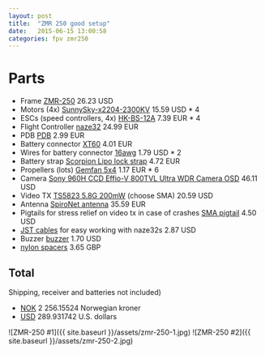 ```yaml
---
layout: post
title:  "ZMR 250 good setup"
date:   2015-06-15 13:00:58
categories: fpv zmr250
---
```


# Parts

- Frame [ZMR-250][ZMR-250-frame] 26.23 USD
- Motors (4x) [SunnySky-x2204-2300KV][SunnySky-x2204-2300KV] 15.59 USD * 4
- ESCs (speed controllers, 4x) [HK-BS-12A][HK-BS-12A] 7.39 EUR * 4
- Flight Controller [naze32][naze32] 24.99 EUR
- PDB [PDB][PDB] 2.99 EUR
- Battery connector [XT60][XT60] 4.01 EUR
- Wires for battery connector [16awg][16awg] 1.79 USD * 2
- Battery strap [Scorpion Lipo lock strap][Scorpion Lipo lock strap] 4.72 EUR
- Propellers (lots) [Gemfan 5x4][Gemfan 5x4] 1.17 EUR * 6
- Camera [Sony 960H CCD Effio-V 800TVL Ultra WDR Camera OSD][Sony 960H CCD Effio-V 800TVL Ultra WDR Camera OSD] 46.11 USD
- Video TX [TS5823 5.8G 200mW][TS5823 5.8G 200mW] (choose SMA) 20.59 USD
- Antenna [SpiroNet antenna][SpiroNet antenna] 35.59 EUR
- Pigtails for stress relief on video tx in case of crashes [SMA pigtail][SMA pigtail] 4.50 USD
- [JST cables] for easy working with naze32s 2.87 USD
- Buzzer [buzzer] 1.70 USD
- [nylon spacers] 3.65 GBP

## Total  
Shipping, receiver and batteries not included) 

- [NOK] 2 256.15524 Norwegian kroner
- [USD] 289.931742 U.S. dollars

![ZMR-250 #1]({{ site.baseurl }}/assets/zmr-250-1.jpg)
![ZMR-250 #2]({{ site.baseurl }}/assets/zmr-250-2.jpg)

[SMA pigtail]: http://www.ebay.com/itm/271512116763
[Eachine 700TVL 1/3 Cmos FPV 110 Degree Camera w/32CH Transmission]: http://www.banggood.com/Eachine-700TVL-13-Cmos-FPV-110-Degree-Camera-w32CH-Transmission-p-965760.html
[TS5823 5.8G 200mW]: http://www.banggood.com/Skyzone-TS5823-5_8G-200mW-32CH-AV-Transmitter-Module-p-922418.html
[Mobius ActionCam]: http://www.ebay.com/itm/151071891306
[ZMR-250-frame]: http://www.goodluckbuy.com/zmr250-250mm-carbon-fiber-4-axis-mini-quadcopter-frame-kit.html
[SunnySky-x2204-2300KV]: http://www.banggood.com/Sunnysky-X2204-2300KV-Brushless-Motor-CW-CCW-For-RC-Model-p-952075.html
[HK-BS-12A]: http://www.hobbyking.com/hobbyking/store/__11429__HobbyKing_12A_BlueSeries_Brushless_Speed_Controller.html
[naze32]: http://www.eurorc.com/product/8651/abusemark-acro-naze32-controller-rev5
[Sony 960H CCD Effio-V 800TVL Ultra WDR Camera OSD]: http://www.surveilzone.com/sony-960h-ccd-effio-v-800tvl-ultra-wdr-camera-cc1526
[immersion 5.8ghz 600mW]: http://www.readymaderc.com/store/index.php?main_page=product_info&products_id=266
[SuperSimple mini OSD]: http://www.hobbyking.com/hobbyking/store/__35419__Super_Simple_Mini_OSD_System_for_FPV.html
[PDB]: http://www.eurorc.com/product/8652/abusemark-36mm-multirotor-power-distribution-board---green
[XT60]: http://www.hobbyking.com/hobbyking/store/__44334__Black_XT60_Male_and_Female_5_Pairs_Bag.html
[16awg]: http://www.ebay.com/itm/10-12-14-16-20-22-Gauge-AWG-Black-Red-100cm-3-3-FT-Flexible-Silicone-Wire-Y5RG-/151347440632?pt=LH_DefaultDomain_0&var=&hash=item233d02abf8
[Gemfan 5x4]: http://www.hobbyking.com/hobbyking/store/__68701__Gemfan_5040_Multirotor_Propellers_One_Pair_CW_CCW_5X4_Black_.html
[Scorpion Lipo lock strap]: http://www.hobbyking.com/hobbyking/store/__17410__Scorpion_Lipoly_Lock_Strap_205mm_Small_x_3.html
[SpiroNet antenna]: http://www.hobbyking.com/hobbyking/store/__49826__ImmersionRC_5_8GHz_Circular_Polarized_SpiroNet_Antenna_V2_SMA_.html
[JST cables]: http://www.dx.com/p/jst-cables-10-pair-15234
[buzzer]: http://www.banggood.com/PC-Computer-Motherboard-Interanal-BIOS-Alarm-Buzzer-Speaker-10pcs-p-967095.html
[nylon spacers]: http://www.ebay.com/itm/180pcs-M3-Nylon-Screw-M-F-Hex-Spacers-Nut-Assortment-Kit-Stand-Plastic-Box-Black-/351398751308?pt=LH_DefaultDomain_3&hash=item51d0ff6c4c
[NOK]: https://www.google.no/?gfe_rd=cr&ei=WLZ-VcvjD5Du8wfF9YDYDQ#q=26.23+USD+%2B+4*15.59+USD+%2B+4*7.39+EUR+%2B+24.99+EUR+%2B+2.99+EUR+%2B+4.01+EUR+%2B+6*1.79+USD+%2B+46.11+USD+%2B+20.59+USD+%2B+35.59+EUR+%2B+4.50+USD+%2B+2.87+USD+%2B+1.70+USD+%2B+3.65+GBP+IN+NOK
[USD]: https://www.google.no/?gfe_rd=cr&ei=WLZ-VcvjD5Du8wfF9YDYDQ#q=26.23+USD+%2B+4*15.59+USD+%2B+4*7.39+EUR+%2B+24.99+EUR+%2B+2.99+EUR+%2B+4.01+EUR+%2B+6*1.79+USD+%2B+46.11+USD+%2B+20.59+USD+%2B+35.59+EUR+%2B+4.50+USD+%2B+2.87+USD+%2B+1.70+USD+%2B+3.65+GBP+IN+USD